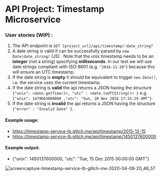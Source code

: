 # API Project: Timestamp Microservice

### User stories (WIP) :

1. The API endpoint is `GET [project_url]/api/timestamp/:date_string?`
2. A date string is valid if can be successfully parsed by `new Date(date_string)` (JS) . Note that the unix timestamp needs to be an **integer** (not a string) specifying **milliseconds**. In our test we will use date strings compliant with ISO-8601 (e.g. `"2016-11-20"`) because this will ensure an UTC timestamp.
3. If the date string is **empty** it should be equivalent to trigger `new Date()`, i.e. the service uses the current timestamp.
4. If the date string is **valid** the api returns a JSON having the structure 
`{"unix": <date.getTime()>, "utc" : <date.toUTCString()> }`
e.g. `{"unix": 1479663089000 ,"utc": "Sun, 20 Nov 2016 17:31:29 GMT"}`.
5. If the date string is **invalid** the api returns a JSON having the structure `{"error" : "Invalid Date" }`. 

#### Example usage:
* https://timestamp-service-lb.glitch.me/api/timestamp/2015-12-15
* https://timestamp-service-lb.glitch.me/api/timestamp/1450137600000

#### Example output:
* {"unix": 1450137600000, "utc": "Tue, 15 Dec 2015 00:00:00 GMT"}

![screencapture-timestamp-service-lb-glitch-me-2020-04-08-20_46_57](https://user-images.githubusercontent.com/58770446/78821713-35c29f00-79da-11ea-97fd-2a3756b26c54.png)